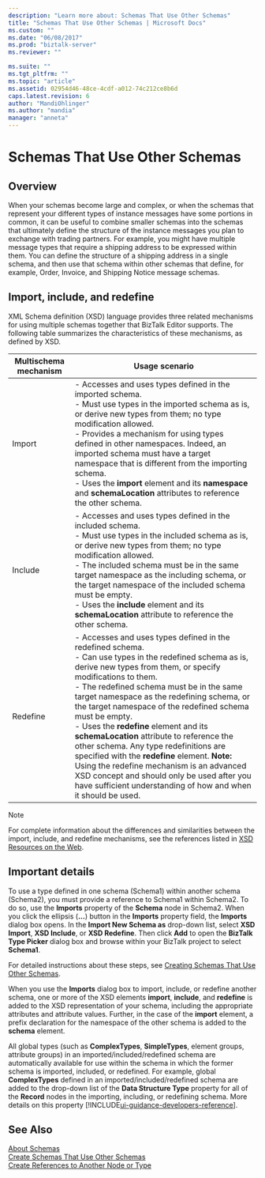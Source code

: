 ```yaml
---
description: "Learn more about: Schemas That Use Other Schemas"
title: "Schemas That Use Other Schemas | Microsoft Docs"
ms.custom: ""
ms.date: "06/08/2017"
ms.prod: "biztalk-server"
ms.reviewer: ""

ms.suite: ""
ms.tgt_pltfrm: ""
ms.topic: "article"
ms.assetid: 02954d46-48ce-4cdf-a012-74c212ce8b6d
caps.latest.revision: 6
author: "MandiOhlinger"
ms.author: "mandia"
manager: "anneta"
---
```

# Schemas That Use Other Schemas

## Overview
When your schemas become large and complex, or when the schemas that represent your different types of instance messages have some portions in common, it can be useful to combine smaller schemas into the schemas that ultimately define the structure of the instance messages you plan to exchange with trading partners. For example, you might have multiple message types that require a shipping address to be expressed within them. You can define the structure of a shipping address in a single schema, and then use that schema within other schemas that define, for example, Order, Invoice, and Shipping Notice message schemas.  

## Import, include, and redefine  
 XML Schema definition (XSD) language provides three related mechanisms for using multiple schemas together that BizTalk Editor supports. The following table summarizes the characteristics of these mechanisms, as defined by XSD.  
  
|Multischema mechanism|Usage scenario|  
|---------------------------|--------------------|  
|Import|-   Accesses and uses types defined in the imported schema.<br />-   Must use types in the imported schema as is, or derive new types from them; no type modification allowed.<br />-   Provides a mechanism for using types defined in other namespaces. Indeed, an imported schema must have a target namespace that is different from the importing schema.<br />-   Uses the **import** element and its **namespace** and **schemaLocation** attributes to reference the other schema.|  
|Include|-   Accesses and uses types defined in the included schema.<br />-   Must use types in the included schema as is, or derive new types from them; no type modification allowed.<br />-   The included schema must be in the same target namespace as the including schema, or the target namespace of the included schema must be empty.<br />-   Uses the **include** element and its **schemaLocation** attribute to reference the other schema.|  
|Redefine|-   Accesses and uses types defined in the redefined schema.<br />-   Can use types in the redefined schema as is, derive new types from them, or specify modifications to them.<br />-   The redefined schema must be in the same target namespace as the redefining schema, or the target namespace of the redefined schema must be empty.<br />-   Uses the **redefine** element and its **schemaLocation** attribute to reference the other schema. Any type redefinitions are specified with the **redefine** element. **Note:**      Using the redefine mechanism is an advanced XSD concept and should only be used after you have sufficient understanding of how and when it should be used.|  
  
> [!NOTE]
>  For complete information about the differences and similarities between the import, include, and redefine mechanisms, see the references listed in [XSD Resources on the Web](../core/xsd-resources-on-the-web.md).  

## Important details  
 To use a type defined in one schema (Schema1) within another schema (Schema2), you must provide a reference to Schema1 within Schema2. To do so, use the **Imports** property of the **Schema** node in Schema2. When you click the ellipsis (**...**) button in the **Imports** property field, the **Imports** dialog box opens. In the **Import New Schema as** drop-down list, select **XSD Import**, **XSD Include**, or **XSD Redefine**. Then click **Add** to open the **BizTalk Type Picker** dialog box and browse within your BizTalk project to select **Schema1**.  
  
 For detailed instructions about these steps, see [Creating Schemas That Use Other Schemas](../core/how-to-create-schemas-that-use-other-schemas.md).  
  
 When you use the **Imports** dialog box to import, include, or redefine another schema, one or more of the XSD elements **import**, **include**, and **redefine** is added to the XSD representation of your schema, including the appropriate attributes and attribute values. Further, in the case of the **import** element, a prefix declaration for the namespace of the other schema is added to the **schema** element.  
  
 All global types (such as **ComplexTypes**, **SimpleTypes**, element groups, attribute groups) in an imported/included/redefined schema are automatically available for use within the schema in which the former schema is imported, included, or redefined. For example, global **ComplexTypes** defined in an imported/included/redefined schema are added to the drop-down list of the **Data Structure Type** property for all of the **Record** nodes in the importing, including, or redefining schema. More details on this property [!INCLUDE[ui-guidance-developers-reference](../includes/ui-guidance-developers-reference.md)].
  
## See Also  
 [About Schemas](../core/about-schemas.md)   
 [Create Schemas That Use Other Schemas](../core/how-to-create-schemas-that-use-other-schemas.md)   
 [Create References to Another Node or Type](../core/how-to-create-references-to-another-node-or-type.md)
